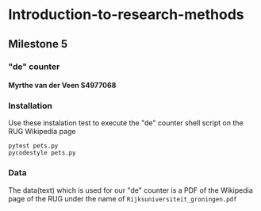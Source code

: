 # Introduction-to-research-methods
## Milestone 5
### "de" counter
#### Myrthe van der Veen S4977068

###  Installation 
Use these instalation test to execute the "de" counter shell script on the RUG Wikipedia page 
```
pytest pets.py 
pycodestyle pets.py
```

### Data

The data(text) which is used for our "de" counter is a PDF of the Wikipedia page of the RUG under the name of ``` Rijksuniversiteit_groningen.pdf ```